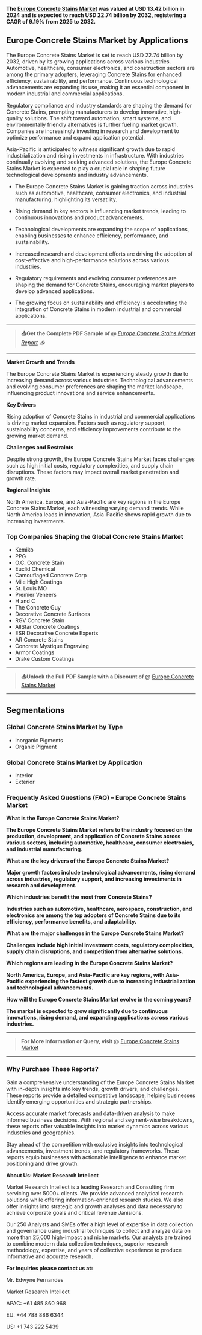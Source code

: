 <p><strong>The <a href="https://www.marketresearchintellect.com/download-sample/?rid=1041497&amp;utm_source=Pulse-April-Europe&amp;utm_medium=852">Europe Concrete Stains Market</a> was valued at USD 13.42 billion in 2024 and is expected to reach USD 22.74 billion by 2032, registering a CAGR of 9.19% from 2025 to 2032.</strong></p><h2>Europe Concrete Stains Market by Applications&nbsp;</h2><p><p>The Europe Concrete Stains Market is set to reach USD 22.74 billion by 2032, driven by its growing applications across various industries. Automotive, healthcare, consumer electronics, and construction sectors are among the primary adopters, leveraging Concrete Stains for enhanced efficiency, sustainability, and performance. Continuous technological advancements are expanding its use, making it an essential component in modern industrial and commercial applications.</p><p>Regulatory compliance and industry standards are shaping the demand for Concrete Stains, prompting manufacturers to develop innovative, high-quality solutions. The shift toward automation, smart systems, and environmentally friendly alternatives is further fueling market growth. Companies are increasingly investing in research and development to optimize performance and expand application potential.</p><p>Asia-Pacific is anticipated to witness significant growth due to rapid industrialization and rising investments in infrastructure. With industries continually evolving and seeking advanced solutions, the Europe Concrete Stains Market is expected to play a crucial role in shaping future technological developments and industry advancements.</p></p><ul><li><p>The Europe Concrete Stains Market is gaining traction across industries such as automotive, healthcare, consumer electronics, and industrial manufacturing, highlighting its versatility.</p></li><li><p>Rising demand in key sectors is influencing market trends, leading to continuous innovations and product advancements.</p></li><li><p>Technological developments are expanding the scope of applications, enabling businesses to enhance efficiency, performance, and sustainability.</p></li><li><p>Increased research and development efforts are driving the adoption of cost-effective and high-performance solutions across various industries.</p></li><li><p>Regulatory requirements and evolving consumer preferences are shaping the demand for Concrete Stains, encouraging market players to develop advanced applications.</p></li><li><p>The growing focus on sustainability and efficiency is accelerating the integration of Concrete Stains in modern industrial and commercial applications.</p></li></ul><hr /><blockquote><p><strong><span class="font-[700]">📥Get the Complete PDF Sample of @ </span></strong><em><span class="font-[700]"><a href="https://www.marketresearchintellect.com/download-sample/?rid=1041497&amp;utm_source=Pulse-April-Europe&amp;utm_medium=852" target="_blank" data-tracking-control-name="article-ssr-frontend-pulse_little-text-block" data-tracking-will-navigate="" data-test-link="">Europe Concrete Stains Market Report</a>&nbsp;📥</span></em></p></blockquote><hr /><p class="" data-start="77" data-end="360"><strong data-start="77" data-end="105">Market Growth and Trends</strong></p><p class="" data-start="77" data-end="360">The Europe Concrete Stains Market is experiencing steady growth due to increasing demand across various industries. Technological advancements and evolving consumer preferences are shaping the market landscape, influencing product innovations and service enhancements.</p><p class="" data-start="362" data-end="606"><strong data-start="362" data-end="377">Key Drivers</strong></p><p class="" data-start="362" data-end="606">Rising adoption of Concrete Stains in industrial and commercial applications is driving market expansion. Factors such as regulatory support, sustainability concerns, and efficiency improvements contribute to the growing market demand.</p><p class="" data-start="608" data-end="849"><strong data-start="608" data-end="637">Challenges and Restraints</strong></p><p class="" data-start="608" data-end="849">Despite strong growth, the Europe Concrete Stains Market faces challenges such as high initial costs, regulatory complexities, and supply chain disruptions. These factors may impact overall market penetration and growth rate.</p><p class="" data-start="851" data-end="1095"><strong data-start="851" data-end="872">Regional Insights</strong></p><p class="" data-start="851" data-end="1095">North America, Europe, and Asia-Pacific are key regions in the Europe Concrete Stains Market, each witnessing varying demand trends. While North America leads in innovation, Asia-Pacific shows rapid growth due to increasing investments.</p><p><h3>Top Companies Shaping the Global Concrete Stains Market </h3><ul><li>Kemiko</li><li>PPG</li><li>O.C. Concrete Stain</li><li>Euclid Chemical</li><li>Camouflaged Concrete Corp</li><li>Mile High Coatings</li><li>St. Louis MO</li><li>Premier Veneers</li><li>H and C</li><li>The Concrete Guy</li><li>Decorative Concrete Surfaces</li><li>RGV Concrete Stain</li><li>AllStar Concrete Coatings</li><li>ESR Decorative Concrete Experts</li><li>AR Concrete Stains</li><li>Concrete Mystique Engraving</li><li>Armor Coatings</li><li>Drake Custom Coatings</li></ul></p><hr /><blockquote><p><strong>📥Unlock the Full PDF Sample with a Discount of @</strong> <a href="https://www.marketresearchintellect.com/ask-for-discount/?rid=1041497&amp;utm_source=Pulse-April-Europe&amp;utm_medium=852">Europe Concrete Stains Market</a></p></blockquote><hr /><p><h2>Segmentations</h2><h3>Global Concrete Stains Market by Type</h3><ul><li>Inorganic Pigments</li><li>Organic Pigment</li></ul><h3>Global Concrete Stains Market by Application</h3><ul><li>Interior</li><li>Exterior</li></ul></p><h3><strong>Frequently Asked Questions (FAQ) &ndash; Europe Concrete Stains Market</strong></h3><p><strong>What is the Europe Concrete Stains Market?</strong></p><p><strong>The Europe Concrete Stains Market refers to the industry focused on the production, development, and application of Concrete Stains across various sectors, including automotive, healthcare, consumer electronics, and industrial manufacturing.</strong></p><p><strong>What are the key drivers of the Europe Concrete Stains Market?</strong></p><p><strong>Major growth factors include technological advancements, rising demand across industries, regulatory support, and increasing investments in research and development.</strong></p><p><strong>Which industries benefit the most from Concrete Stains?</strong></p><p><strong>Industries such as automotive, healthcare, aerospace, construction, and electronics are among the top adopters of Concrete Stains due to its efficiency, performance benefits, and adaptability.</strong></p><p><strong>What are the major challenges in the Europe Concrete Stains Market?</strong></p><p><strong>Challenges include high initial investment costs, regulatory complexities, supply chain disruptions, and competition from alternative solutions.</strong></p><p><strong>Which regions are leading in the Europe Concrete Stains Market?</strong></p><p><strong>North America, Europe, and Asia-Pacific are key regions, with Asia-Pacific experiencing the fastest growth due to increasing industrialization and technological advancements.</strong></p><p><strong>How will the Europe Concrete Stains Market evolve in the coming years?</strong></p><p><strong>The market is expected to grow significantly due to continuous innovations, rising demand, and expanding applications across various industries.</strong></p><hr /><blockquote><p><span class="font-[700]"><strong>For More Information or Query, visit&nbsp;@</strong>&nbsp;</span><span class="font-[700]"><a href="https://www.marketresearchintellect.com/product/concrete-stains-market/?utm_source=Linkedin&utm_medium=852" target="_blank" data-tracking-control-name="article-ssr-frontend-pulse_little-text-block" data-tracking-will-navigate="" data-test-link="">Europe Concrete Stains Market</a></span></p></blockquote><hr /><h3><strong data-start="0" data-end="31">Why Purchase These Reports?</strong></h3><p class="" data-start="35" data-end="297">Gain a comprehensive understanding of the Europe Concrete Stains Market with in-depth insights into key trends, growth drivers, and challenges. These reports provide a detailed competitive landscape, helping businesses identify emerging opportunities and strategic partnerships.</p><p class="" data-start="299" data-end="540">Access accurate market forecasts and data-driven analysis to make informed business decisions. With regional and segment-wise breakdowns, these reports offer valuable insights into market dynamics across various industries and geographies.</p><p class="" data-start="542" data-end="784">Stay ahead of the competition with exclusive insights into technological advancements, investment trends, and regulatory frameworks. These reports equip businesses with actionable intelligence to enhance market positioning and drive growth.</p><p><strong><span class="font-[700]">About Us: Market Research Intellect</span></strong></p><p><span class="">Market Research Intellect is a leading Research and Consulting firm servicing over 5000+ clients. We provide advanced analytical research solutions while offering information-enriched research studies.&nbsp;</span>We also offer insights into strategic and growth analyses and data necessary to achieve corporate goals and critical revenue Janisions.</p><p><span class="">Our 250 Analysts and SMEs offer a high level of expertise in data collection and governance using industrial techniques to collect and analyze data on more than 25,000 high-impact and niche markets. Our analysts are trained to combine modern data collection techniques, superior research methodology, expertise, and years of collective experience to produce informative and accurate research.</span></p><p><strong>For inquiries please contact us at:</strong></p><p>Mr. Edwyne Fernandes</p><p>Market Research Intellect</p><p>APAC: +61 485 860 968</p><p>EU: +44 788 886 6344</p><p>US: +1 743 222 5439</p>